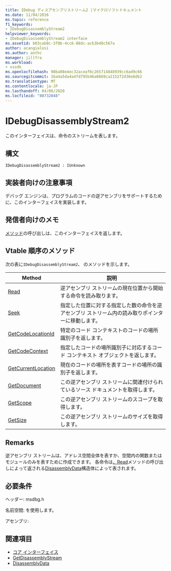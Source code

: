 ```yaml
---
title: IDebug ディスアセンブリストリーム2 |マイクロソフトドキュメント
ms.date: 11/04/2016
ms.topic: reference
f1_keywords:
- IDebugDisassemblyStream2
helpviewer_keywords:
- IDebugDisassemblyStream2 interface
ms.assetid: b03cab0c-3f0b-4cc6-88dc-acb3b48c567a
author: acangialosi
ms.author: anthc
manager: jillfra
ms.workload:
- vssdk
ms.openlocfilehash: 98ba08e4ec32aceaf6c265714848939cc6ad9c66
ms.sourcegitcommit: 16a4a5da4a4fd795b46a0869ca2152f2d36e6db2
ms.translationtype: MT
ms.contentlocale: ja-JP
ms.lasthandoff: 04/06/2020
ms.locfileid: "80732048"
---
```

# <a name="idebugdisassemblystream2"></a>IDebugDisassemblyStream2
このインターフェイスは、命令のストリームを表します。

## <a name="syntax"></a>構文

```
IDebugDisassemblyStream2 : IUnknown
```

## <a name="notes-for-implementers"></a>実装者向けの注意事項
 デバッグ エンジンは、プログラムのコードの逆アセンブリをサポートするために、このインターフェイスを実装します。

## <a name="notes-for-callers"></a>発信者向けのメモ
 [メソッド](../../../extensibility/debugger/reference/idebugprogram2-getdisassemblystream.md)の呼び出しは、このインターフェイスを返します。

## <a name="methods-in-vtable-order"></a>Vtable 順序のメソッド
 次の表に`IDebugDisassemblyStream2`、 のメソッドを示します。

|Method|説明|
|------------|-----------------|
|[Read](../../../extensibility/debugger/reference/idebugdisassemblystream2-read.md)|逆アセンブリ ストリームの現在位置から開始する命令を読み取ります。|
|[Seek](../../../extensibility/debugger/reference/idebugdisassemblystream2-seek.md)|指定した位置に対する指定した数の命令を逆アセンブリ ストリーム内の読み取りポインターに移動します。|
|[GetCodeLocationId](../../../extensibility/debugger/reference/idebugdisassemblystream2-getcodelocationid.md)|特定のコード コンテキストのコードの場所識別子を返します。|
|[GetCodeContext](../../../extensibility/debugger/reference/idebugdisassemblystream2-getcodecontext.md)|指定したコードの場所識別子に対応するコード コンテキスト オブジェクトを返します。|
|[GetCurrentLocation](../../../extensibility/debugger/reference/idebugdisassemblystream2-getcurrentlocation.md)|現在のコードの場所を表すコードの場所の識別子を返します。|
|[GetDocument](../../../extensibility/debugger/reference/idebugdisassemblystream2-getdocument.md)|この逆アセンブリ ストリームに関連付けられているソース ドキュメントを取得します。|
|[GetScope](../../../extensibility/debugger/reference/idebugdisassemblystream2-getscope.md)|この逆アセンブリ ストリームのスコープを取得します。|
|[GetSize](../../../extensibility/debugger/reference/idebugdisassemblystream2-getsize.md)|この逆アセンブリ ストリームのサイズを取得します。|

## <a name="remarks"></a>Remarks
 逆アセンブリ ストリームは、アドレス空間全体を表すか、空間内の関数またはモジュールのみを表すために作成できます。 各命令は[、Read](../../../extensibility/debugger/reference/idebugdisassemblystream2-read.md)メソッドの呼び出しによって返される[DisassemblyData](../../../extensibility/debugger/reference/disassemblydata.md)構造体によって表されます。

## <a name="requirements"></a>必要条件
 ヘッダー: msdbg.h

 名前空間: を使用します。

 アセンブリ:

## <a name="see-also"></a>関連項目
- [コア インターフェイス](../../../extensibility/debugger/reference/core-interfaces.md)
- [GetDisassemblyStream](../../../extensibility/debugger/reference/idebugprogram2-getdisassemblystream.md)
- [DisassemblyData](../../../extensibility/debugger/reference/disassemblydata.md)
